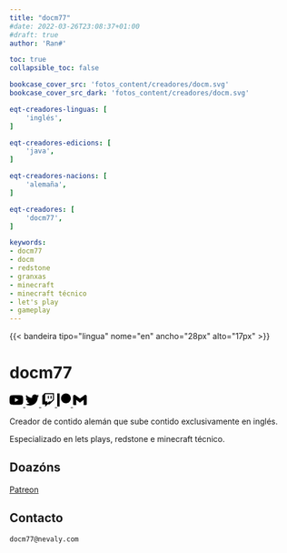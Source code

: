 ```yaml
---
title: "docm77"
#date: 2022-03-26T23:08:37+01:00
#draft: true
author: 'Ran#'

toc: true
collapsible_toc: false

bookcase_cover_src: 'fotos_content/creadores/docm.svg'
bookcase_cover_src_dark: 'fotos_content/creadores/docm.svg'

eqt-creadores-linguas: [
    'inglés',
]

eqt-creadores-edicions: [
    'java',
]

eqt-creadores-nacions: [
    'alemaña',
]

eqt-creadores: [
    'docm77',
]

keywords:
- docm77
- docm
- redstone
- granxas
- minecraft
- minecraft técnico
- let's play
- gameplay
---
```


{{< bandeira tipo="lingua" nome="en" ancho="28px" alto="17px" >}}

# docm77

<a rel="noopener" target="_blank" href="https://www.youtube.com/c/docm77">
<svg role="img" viewBox="0 0 24 24" xmlns="http://www.w3.org/2000/svg" width="24px" height="24px"><title>Galego</title><path d="M23.498 6.186a3.016 3.016 0 0 0-2.122-2.136C19.505 3.545 12 3.545 12 3.545s-7.505 0-9.377.505A3.017 3.017 0 0 0 .502 6.186C0 8.07 0 12 0 12s0 3.93.502 5.814a3.016 3.016 0 0 0 2.122 2.136c1.871.505 9.376.505 9.376.505s7.505 0 9.377-.505a3.015 3.015 0 0 0 2.122-2.136C24 15.93 24 12 24 12s0-3.93-.502-5.814zM9.545 15.568V8.432L15.818 12l-6.273 3.568z"/></svg>
</a>

<a rel="noopener" target="_blank" href="https://twitter.com/docm77">
<svg role="img" viewBox="0 0 24 24" xmlns="http://www.w3.org/2000/svg" width="24px" height="24px"><title>Twitter</title><path d="M23.953 4.57a10 10 0 01-2.825.775 4.958 4.958 0 002.163-2.723c-.951.555-2.005.959-3.127 1.184a4.92 4.92 0 00-8.384 4.482C7.69 8.095 4.067 6.13 1.64 3.162a4.822 4.822 0 00-.666 2.475c0 1.71.87 3.213 2.188 4.096a4.904 4.904 0 01-2.228-.616v.06a4.923 4.923 0 003.946 4.827 4.996 4.996 0 01-2.212.085 4.936 4.936 0 004.604 3.417 9.867 9.867 0 01-6.102 2.105c-.39 0-.779-.023-1.17-.067a13.995 13.995 0 007.557 2.209c9.053 0 13.998-7.496 13.998-13.985 0-.21 0-.42-.015-.63A9.935 9.935 0 0024 4.59z"/></svg>
</a>

<a rel="noopener" target="_blank" href="https://www.twitch.tv/docm77live">
<svg role="img" viewBox="0 0 24 24" xmlns="http://www.w3.org/2000/svg" width="24px" height="24px"><title>Twitch</title><path d="M11.571 4.714h1.715v5.143H11.57zm4.715 0H18v5.143h-1.714zM6 0L1.714 4.286v15.428h5.143V24l4.286-4.286h3.428L22.286 12V0zm14.571 11.143l-3.428 3.428h-3.429l-3 3v-3H6.857V1.714h13.714Z"/></svg>
</a>

<a rel="noopener" target="_blank" href="https://www.patreon.com/docm77">
<svg role="img" viewBox="0 0 24 24" xmlns="http://www.w3.org/2000/svg" width="24px" height="24px"><title>Patreon</title><path d="M0 .48v23.04h4.22V.48zm15.385 0c-4.764 0-8.641 3.88-8.641 8.65 0 4.755 3.877 8.623 8.641 8.623 4.75 0 8.615-3.868 8.615-8.623C24 4.36 20.136.48 15.385.48z"/></svg>
</a>

<a rel="noopener" target="_blank" href="mailto:docm77@nevaly.com">
<svg role="img" viewBox="0 0 24 24" xmlns="http://www.w3.org/2000/svg" width="24px" height="24px"><title>Gmail</title><path d="M24 5.457v13.909c0 .904-.732 1.636-1.636 1.636h-3.819V11.73L12 16.64l-6.545-4.91v9.273H1.636A1.636 1.636 0 0 1 0 19.366V5.457c0-2.023 2.309-3.178 3.927-1.964L5.455 4.64 12 9.548l6.545-4.91 1.528-1.145C21.69 2.28 24 3.434 24 5.457z"/></svg>
</a>

Creador de contido alemán que sube contido exclusivamente en inglés.

Especializado en lets plays, redstone e minecraft técnico.

## Doazóns

[Patreon](https://www.patreon.com/docm77)

## Contacto

```
docm77@nevaly.com
```
